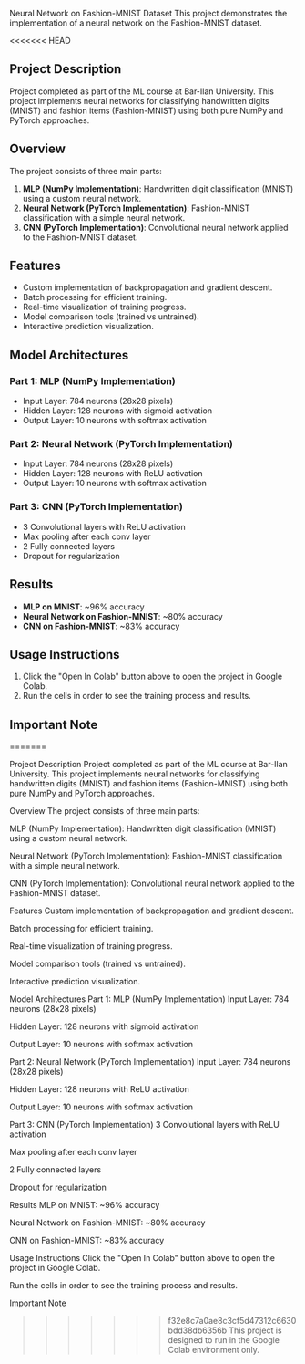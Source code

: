 Neural Network on Fashion-MNIST Dataset
This project demonstrates the implementation of a neural network on the Fashion-MNIST dataset.

<<<<<<< HEAD
## Project Description

Project completed as part of the ML course at Bar-Ilan University. This project implements neural networks for classifying handwritten digits (MNIST) and fashion items (Fashion-MNIST) using both pure NumPy and PyTorch approaches.

## Overview

The project consists of three main parts:

1. **MLP (NumPy Implementation)**: Handwritten digit classification (MNIST) using a custom neural network.
2. **Neural Network (PyTorch Implementation)**: Fashion-MNIST classification with a simple neural network.
3. **CNN (PyTorch Implementation)**: Convolutional neural network applied to the Fashion-MNIST dataset.

## Features

* Custom implementation of backpropagation and gradient descent.
* Batch processing for efficient training.
* Real-time visualization of training progress.
* Model comparison tools (trained vs untrained).
* Interactive prediction visualization.

## Model Architectures

### Part 1: MLP (NumPy Implementation)
* Input Layer: 784 neurons (28x28 pixels)
* Hidden Layer: 128 neurons with sigmoid activation
* Output Layer: 10 neurons with softmax activation

### Part 2: Neural Network (PyTorch Implementation)
* Input Layer: 784 neurons (28x28 pixels)
* Hidden Layer: 128 neurons with ReLU activation
* Output Layer: 10 neurons with softmax activation

### Part 3: CNN (PyTorch Implementation)
* 3 Convolutional layers with ReLU activation
* Max pooling after each conv layer
* 2 Fully connected layers
* Dropout for regularization

## Results

* **MLP on MNIST**: ~96% accuracy
* **Neural Network on Fashion-MNIST**: ~80% accuracy
* **CNN on Fashion-MNIST**: ~83% accuracy

## Usage Instructions

1. Click the "Open In Colab" button above to open the project in Google Colab.
2. Run the cells in order to see the training process and results.

## Important Note

=======


Project Description
Project completed as part of the ML course at Bar-Ilan University. This project implements neural networks for classifying handwritten digits (MNIST) and fashion items (Fashion-MNIST) using both pure NumPy and PyTorch approaches.

Overview
The project consists of three main parts:

MLP (NumPy Implementation): Handwritten digit classification (MNIST) using a custom neural network.

Neural Network (PyTorch Implementation): Fashion-MNIST classification with a simple neural network.

CNN (PyTorch Implementation): Convolutional neural network applied to the Fashion-MNIST dataset.

Features
Custom implementation of backpropagation and gradient descent.

Batch processing for efficient training.

Real-time visualization of training progress.

Model comparison tools (trained vs untrained).

Interactive prediction visualization.

Model Architectures
Part 1: MLP (NumPy Implementation)
Input Layer: 784 neurons (28x28 pixels)

Hidden Layer: 128 neurons with sigmoid activation

Output Layer: 10 neurons with softmax activation

Part 2: Neural Network (PyTorch Implementation)
Input Layer: 784 neurons (28x28 pixels)

Hidden Layer: 128 neurons with ReLU activation

Output Layer: 10 neurons with softmax activation

Part 3: CNN (PyTorch Implementation)
3 Convolutional layers with ReLU activation

Max pooling after each conv layer

2 Fully connected layers

Dropout for regularization

Results
MLP on MNIST: ~96% accuracy

Neural Network on Fashion-MNIST: ~80% accuracy

CNN on Fashion-MNIST: ~83% accuracy

Usage Instructions
Click the "Open In Colab" button above to open the project in Google Colab.

Run the cells in order to see the training process and results.

Important Note
>>>>>>> f32e8c7a0ae8c3cf5d47312c6630bdd38db6356b
This project is designed to run in the Google Colab environment only.
